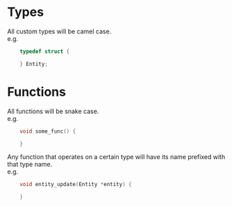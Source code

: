 # Types

All custom types will be camel case.<br>
e.g.
```c
    typedef struct {

    } Entity;
```

# Functions

All functions will be snake case.<br>
e.g.
```c
    void some_func() {

    }
```

Any function that operates on a certain type will have its name prefixed with that type name.<br>
e.g.
```c
    void entity_update(Entity *entity) {

    }
```

